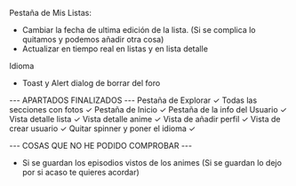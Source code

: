 Pestaña de Mis Listas: 
- Cambiar la fecha de ultima edición de la lista. (Si se complica lo quitamos y podemos añadir otra cosa)
- Actualizar en tiempo real en listas y en lista detalle

Idioma
- Toast y Alert dialog de borrar del foro

--- APARTADOS FINALIZADOS ---
Pestaña de Explorar ✓
Todas las secciones con fotos ✓
Pestaña de Inicio ✓
Pestaña de la info del Usuario ✓
Vista detalle lista ✓
Vista detalle anime ✓
Vista de añadir perfil ✓
Vista de crear usuario ✓ 
Quitar spinner y poner el idioma ✓

--- COSAS QUE NO HE PODIDO COMPROBAR --- 
- Si se guardan los episodios vistos de los animes (Si se guardan lo dejo por si acaso te quieres acordar)
